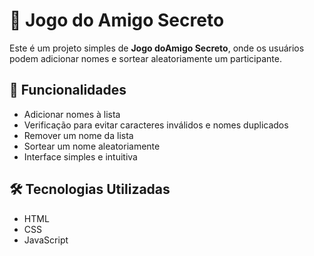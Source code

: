 # 🎁 Jogo do Amigo Secreto

Este é um projeto simples de **Jogo doAmigo Secreto**, onde os usuários podem adicionar nomes e sortear aleatoriamente um participante.  

## 🚀 Funcionalidades

- Adicionar nomes à lista
- Verificação para evitar caracteres inválidos e nomes duplicados
- Remover um nome da lista
- Sortear um nome aleatoriamente
- Interface simples e intuitiva


## 🛠️ Tecnologias Utilizadas

- HTML
- CSS
- JavaScript 
